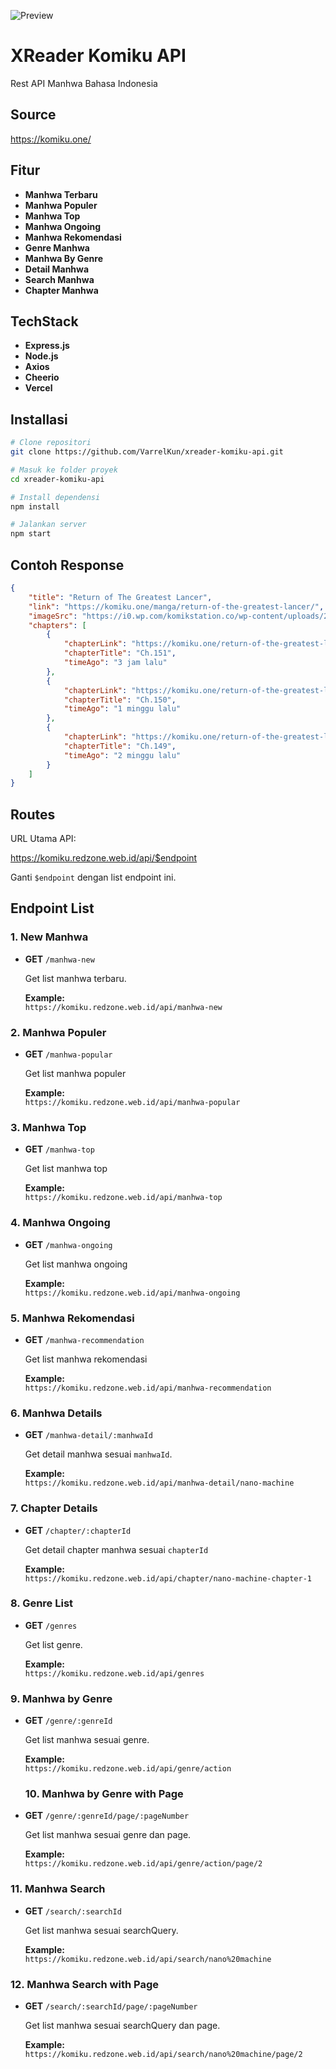 ![Preview](panel.png)
# XReader Komiku API
Rest API Manhwa Bahasa Indonesia

## Source
https://komiku.one/

## Fitur

- **Manhwa Terbaru**
- **Manhwa Populer**
- **Manhwa Top**
- **Manhwa Ongoing**
- **Manhwa Rekomendasi**
- **Genre Manhwa**
- **Manhwa By Genre**
- **Detail Manhwa**
- **Search Manhwa**
- **Chapter Manhwa**

## TechStack

- **Express.js**
- **Node.js**
- **Axios**
- **Cheerio**
- **Vercel**


## Installasi
```bash
# Clone repositori
git clone https://github.com/VarrelKun/xreader-komiku-api.git

# Masuk ke folder proyek
cd xreader-komiku-api

# Install dependensi
npm install

# Jalankan server
npm start

```

## Contoh Response
```json
{
    "title": "Return of The Greatest Lancer",
    "link": "https://komiku.one/manga/return-of-the-greatest-lancer/",
    "imageSrc": "https://i0.wp.com/komikstation.co/wp-content/uploads/2021/09/Return-of-The-Greatest-Lancer-1.jpg?resize=100,130",
    "chapters": [
        {
            "chapterLink": "https://komiku.one/return-of-the-greatest-lancer-chapter-151/",
            "chapterTitle": "Ch.151",
            "timeAgo": "3 jam lalu"
        },
        {
            "chapterLink": "https://komiku.one/return-of-the-greatest-lancer-chapter-150/",
            "chapterTitle": "Ch.150",
            "timeAgo": "1 minggu lalu"
        },
        {
            "chapterLink": "https://komiku.one/return-of-the-greatest-lancer-chapter-149/",
            "chapterTitle": "Ch.149",
            "timeAgo": "2 minggu lalu"
        }
    ]
}
```


## Routes
URL Utama API:

https://komiku.redzone.web.id/api/$endpoint

Ganti `$endpoint` dengan list endpoint ini.

## Endpoint List

### 1. New Manhwa
- **GET** `/manhwa-new`
  
  Get list manhwa terbaru.
  
  **Example:**  
  `https://komiku.redzone.web.id/api/manhwa-new`

### 2. Manhwa Populer
- **GET** `/manhwa-popular`

  Get list manhwa populer

  **Example:**  
  `https://komiku.redzone.web.id/api/manhwa-popular`
  
### 3. Manhwa Top
- **GET** `/manhwa-top`

  Get list manhwa top

  **Example:**  
  `https://komiku.redzone.web.id/api/manhwa-top`
  
### 4. Manhwa Ongoing
- **GET** `/manhwa-ongoing`

  Get list manhwa ongoing

  **Example:**  
  `https://komiku.redzone.web.id/api/manhwa-ongoing`
  
### 5. Manhwa Rekomendasi
- **GET** `/manhwa-recommendation`

  Get list manhwa rekomendasi

  **Example:**  
  `https://komiku.redzone.web.id/api/manhwa-recommendation`

  
### 6. Manhwa Details
- **GET** `/manhwa-detail/:manhwaId`

  Get detail manhwa sesuai  `manhwaId`.

  **Example:**  
  `https://komiku.redzone.web.id/api/manhwa-detail/nano-machine`
  

### 7. Chapter Details
- **GET** `/chapter/:chapterId`

  Get detail chapter manhwa sesuai  `chapterId`

  **Example:**  
  `https://komiku.redzone.web.id/api/chapter/nano-machine-chapter-1`
  

### 8. Genre List
- **GET** `/genres`

  Get list genre.

  **Example:**  
  `https://komiku.redzone.web.id/api/genres`


### 9. Manhwa by Genre 
- **GET** `/genre/:genreId`

  Get list manhwa sesuai genre.

  **Example:**  
  `https://komiku.redzone.web.id/api/genre/action`


  ### 10. Manhwa by Genre with Page
- **GET** `/genre/:genreId/page/:pageNumber`

  Get list manhwa sesuai genre dan page.

  **Example:**  
  `https://komiku.redzone.web.id/api/genre/action/page/2`


### 11. Manhwa Search
- **GET** `/search/:searchId`

  Get list manhwa sesuai searchQuery.

  **Example:**  
  `https://komiku.redzone.web.id/api/search/nano%20machine`

  
### 12. Manhwa Search with Page
- **GET** `/search/:searchId/page/:pageNumber`

  Get list manhwa sesuai searchQuery dan page.

  **Example:**  
  `https://komiku.redzone.web.id/api/search/nano%20machine/page/2`

